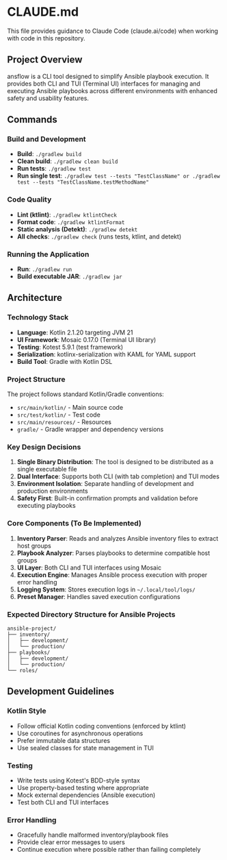 # CLAUDE.md

This file provides guidance to Claude Code (claude.ai/code) when working with code in this repository.

## Project Overview

ansflow is a CLI tool designed to simplify Ansible playbook execution. It provides both CLI and TUI (Terminal UI) interfaces for managing and executing Ansible playbooks across different environments with enhanced safety and usability features.

## Commands

### Build and Development
- **Build**: `./gradlew build`
- **Clean build**: `./gradlew clean build`
- **Run tests**: `./gradlew test`
- **Run single test**: `./gradlew test --tests "TestClassName" or ./gradlew test --tests "TestClassName.testMethodName"`

### Code Quality
- **Lint (ktlint)**: `./gradlew ktlintCheck`
- **Format code**: `./gradlew ktlintFormat`
- **Static analysis (Detekt)**: `./gradlew detekt`
- **All checks**: `./gradlew check` (runs tests, ktlint, and detekt)

### Running the Application
- **Run**: `./gradlew run`
- **Build executable JAR**: `./gradlew jar`

## Architecture

### Technology Stack
- **Language**: Kotlin 2.1.20 targeting JVM 21
- **UI Framework**: Mosaic 0.17.0 (Terminal UI library)
- **Testing**: Kotest 5.9.1 (test framework)
- **Serialization**: kotlinx-serialization with KAML for YAML support
- **Build Tool**: Gradle with Kotlin DSL

### Project Structure
The project follows standard Kotlin/Gradle conventions:
- `src/main/kotlin/` - Main source code
- `src/test/kotlin/` - Test code
- `src/main/resources/` - Resources
- `gradle/` - Gradle wrapper and dependency versions

### Key Design Decisions
1. **Single Binary Distribution**: The tool is designed to be distributed as a single executable file
2. **Dual Interface**: Supports both CLI (with tab completion) and TUI modes
3. **Environment Isolation**: Separate handling of development and production environments
4. **Safety First**: Built-in confirmation prompts and validation before executing playbooks

### Core Components (To Be Implemented)
1. **Inventory Parser**: Reads and analyzes Ansible inventory files to extract host groups
2. **Playbook Analyzer**: Parses playbooks to determine compatible host groups
3. **UI Layer**: Both CLI and TUI interfaces using Mosaic
4. **Execution Engine**: Manages Ansible process execution with proper error handling
5. **Logging System**: Stores execution logs in `~/.local/tool/logs/`
6. **Preset Manager**: Handles saved execution configurations

### Expected Directory Structure for Ansible Projects
```
ansible-project/
├── inventory/
│   ├── development/
│   └── production/
├── playbooks/
│   ├── development/
│   └── production/
└── roles/
```

## Development Guidelines

### Kotlin Style
- Follow official Kotlin coding conventions (enforced by ktlint)
- Use coroutines for asynchronous operations
- Prefer immutable data structures
- Use sealed classes for state management in TUI

### Testing
- Write tests using Kotest's BDD-style syntax
- Use property-based testing where appropriate
- Mock external dependencies (Ansible execution)
- Test both CLI and TUI interfaces

### Error Handling
- Gracefully handle malformed inventory/playbook files
- Provide clear error messages to users
- Continue execution where possible rather than failing completely
